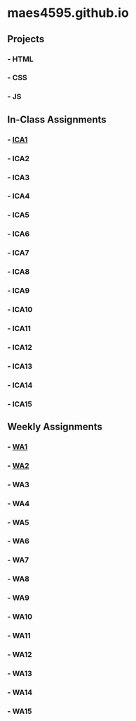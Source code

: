 # maes4595.github.io


## Projects
### - HTML
### - CSS
### - JS

## In-Class Assignments
### - <a href="https://docs.google.com/document/d/1uDO11O6nxyhd6Eei8RVWgkCzD1Kl_ildNbLywMmQuYQ/edit?usp=sharing">ICA1</a> 
### - ICA2
### - ICA3
### - ICA4
### - ICA5
### - ICA6
### - ICA7
### - ICA8
### - ICA9
### - ICA10
### - ICA11
### - ICA12
### - ICA13
### - ICA14
### - ICA15

## Weekly Assignments
### - <a href="https://maes4595.github.io/wa/wa1.html">WA1</a>
### - <a href="file:///Users/marthaesparza/Documents/GitHub/maes4595.github.io/wa/wa2.html">WA2</a>
### - WA3
### - WA4
### - WA5
### - WA6
### - WA7
### - WA8
### - WA9
### - WA10
### - WA11
### - WA12
### - WA13
### - WA14
### - WA15









